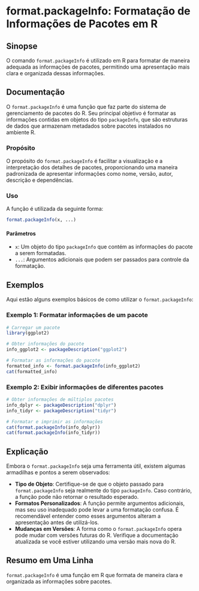 <!--
Meta Description: # format.packageInfo: Formatação de Informações de Pacotes em R ## Sinopse O comando `format.packageInfo` é utilizado em R para formatar de maneira ad...
Meta Keywords: packageinfo, format, informações, pacotes, uma
-->

# format.packageInfo: Formatação de Informações de Pacotes em R

## Sinopse
O comando `format.packageInfo` é utilizado em R para formatar de maneira adequada as informações de pacotes, permitindo uma apresentação mais clara e organizada dessas informações.

## Documentação
O `format.packageInfo` é uma função que faz parte do sistema de gerenciamento de pacotes do R. Seu principal objetivo é formatar as informações contidas em objetos do tipo `packageInfo`, que são estruturas de dados que armazenam metadados sobre pacotes instalados no ambiente R.

### Propósito
O propósito do `format.packageInfo` é facilitar a visualização e a interpretação dos detalhes de pacotes, proporcionando uma maneira padronizada de apresentar informações como nome, versão, autor, descrição e dependências.

### Uso
A função é utilizada da seguinte forma:

```R
format.packageInfo(x, ...)
```

#### Parâmetros
- `x`: Um objeto do tipo `packageInfo` que contém as informações do pacote a serem formatadas.
- `...`: Argumentos adicionais que podem ser passados para controle da formatação.

## Exemplos
Aqui estão alguns exemplos básicos de como utilizar o `format.packageInfo`:

### Exemplo 1: Formatar informações de um pacote
```R
# Carregar um pacote
library(ggplot2)

# Obter informações do pacote
info_ggplot2 <- packageDescription("ggplot2")

# Formatar as informações do pacote
formatted_info <- format.packageInfo(info_ggplot2)
cat(formatted_info)
```

### Exemplo 2: Exibir informações de diferentes pacotes
```R
# Obter informações de múltiplos pacotes
info_dplyr <- packageDescription("dplyr")
info_tidyr <- packageDescription("tidyr")

# Formatar e imprimir as informações
cat(format.packageInfo(info_dplyr))
cat(format.packageInfo(info_tidyr))
```

## Explicação
Embora o `format.packageInfo` seja uma ferramenta útil, existem algumas armadilhas e pontos a serem observados:

- **Tipo de Objeto**: Certifique-se de que o objeto passado para `format.packageInfo` seja realmente do tipo `packageInfo`. Caso contrário, a função pode não retornar o resultado esperado.
- **Formatos Personalizados**: A função permite argumentos adicionais, mas seu uso inadequado pode levar a uma formatação confusa. É recomendável entender como esses argumentos alteram a apresentação antes de utilizá-los.
- **Mudanças em Versões**: A forma como o `format.packageInfo` opera pode mudar com versões futuras do R. Verifique a documentação atualizada se você estiver utilizando uma versão mais nova do R.

## Resumo em Uma Linha
`format.packageInfo` é uma função em R que formata de maneira clara e organizada as informações sobre pacotes.